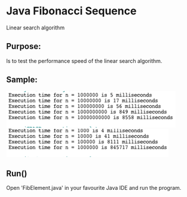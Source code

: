 # Java Fibonacci Sequence
 Linear search algorithm

## Purpose:
Is to test the performance speed of the linear search algorithm.

## Sample:
![alt text](https://github.com/RasbeeTech/Java_Fibonacci_Sequence/blob/main/sample_image_1.png)  
![alt text](https://github.com/RasbeeTech/Java_Fibonacci_Sequence/blob/main/sample_image_2.png)  

## Run()
Open 'FibElement.java' in your favourite Java IDE and run the program. 
